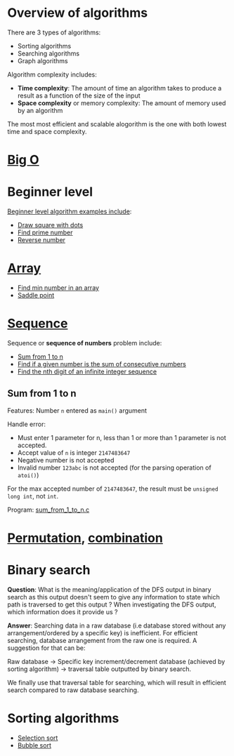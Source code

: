 # Overview of algorithms

There are 3 types of algorithms:
* Sorting algorithms
* Searching algorithms
* Graph algorithms

Algorithm complexity includes:
* **Time complexity**: The amount of time an algorithm takes to produce a result as a function of the size of the input
* **Space complexity** or memory complexity: The amount of memory used by an algorithm

The most most efficient and scalable alogorithm is the one with both lowest time and space complexity.

# [Big O](Big%20O)

# Beginner level

[Beginner level algorithm examples include](Beginner%20level.md):

* [Draw square with dots](Beginner%20level.md#draw-square-with-dots)
* [Find prime number](Beginner%20level.md#find-prime-number)
* [Reverse number](Beginner%20level.md#reverse-number)

# [Array](Array)
* [Find min number in an array](Beginner%20level.md#find-min-number-in-an-array)
* [Saddle point](saddle%point)

# [Sequence](Sequence.md)

Sequence or **sequence of numbers** problem include:
* [Sum from 1 to n](#sum-from-1-to-n)
* [Find if a given number is the sum of consecutive numbers](https://github.com/TranPhucVinh/C/blob/master/Algorithms/Medium%20level.md#find-if-a-given-number-is-the-sum-of-consecutive-numbers)
* [Find the nth digit of an infinite integer sequence](https://github.com/TranPhucVinh/C/blob/master/Algorithms/Medium%20level.md#find-the-nth-digit-of-an-infinite-integer-sequence)
## Sum from 1 to n

Features: Number ``n`` entered as ``main()`` argument

Handle error:

* Must enter 1 parameter for n, less than 1 or more than 1 parameter is not accepted.
* Accept value of ``n`` is integer ``2147483647``
* Negative number is not accepted
* Invalid number ``123abc`` is not accepted (for the parsing operation of ``atoi()``)

For the max accepted number of ``2147483647``, the result must be ``unsigned long int``, not ``int``.

Program: [sum_from_1_to_n.c](sum_from_1_to_n.c)
# [Permutation](Permutation.md), [combination](Combination.md)

# Binary search

**Question**: What is the meaning/application of the DFS output in binary search as this output doesn't seem to give any information to state which path is traversed to get this output ? When investigating the DFS output, which information does it provide us ?

**Answer**: Searching data in a raw database (i.e database stored without any arrangement/ordered by a specific key) is inefficient. For efficient searching, database arrangement from the raw one is required.
A suggestion for that can be:

Raw database -> Specific key increment/decrement database (achieved by sorting algorithm) -> traversal table outputted by binary search.

We finally use that traversal table for searching, which will result in efficient search compared to raw database searching.

# Sorting algorithms

* [Selection sort](Sorting%20algorithms#selection-sort)
* [Bubble sort](Sorting%20algorithms#bubble-sort)
